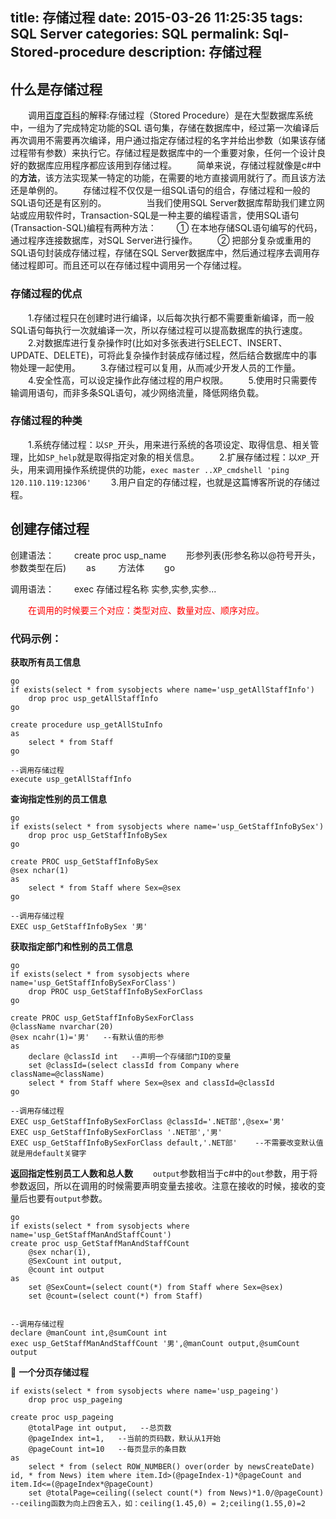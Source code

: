 title: 存储过程
date: 2015-03-26 11:25:35
tags: SQL Server
categories: SQL
permalink: Sql-Stored-procedure
description: 存储过程
---
## 什么是存储过程
　　调用[百度百科](http://baike.baidu.com/link?url=c2abUFqhD2LK7x4of_AqDRsR9zA_O8N7DSr-IK1oY_7C8_0OxNX-3mVmBfbPpYo5yhMm8nUGydsNQV0NJ73EL_)的解释:存储过程（Stored Procedure）是在大型数据库系统中，一组为了完成特定功能的SQL 语句集，存储在数据库中，经过第一次编译后再次调用不需要再次编译，用户通过指定存储过程的名字并给出参数（如果该存储过程带有参数）来执行它。存储过程是数据库中的一个重要对象，任何一个设计良好的数据库应用程序都应该用到存储过程。
　　简单来说，存储过程就像是c#中的**方法**，该方法实现某一特定的功能，在需要的地方直接调用就行了。而且该方法还是单例的。
　　存储过程不仅仅是一组SQL语句的组合，存储过程和一般的SQL语句还是有区别的。
　　<!--more-->
　　当我们使用SQL Server数据库帮助我们建立网站或应用软件时，Transaction-SQL是一种主要的编程语言，使用SQL语句(Transaction-SQL)编程有两种方法：
　　① 在本地存储SQL语句编写的代码，通过程序连接数据库，对SQL Server进行操作。
　　② 把部分复杂或重用的SQL语句封装成存储过程，存储在SQL Server数据库中，然后通过程序去调用存储过程即可。而且还可以在存储过程中调用另一个存储过程。
### 存储过程的优点
　　1.存储过程只在创建时进行编译，以后每次执行都不需要重新编译，而一般SQL语句每执行一次就编译一次，所以存储过程可以提高数据库的执行速度。
　　2.对数据库进行复杂操作时(比如对多张表进行SELECT、INSERT、UPDATE、DELETE)，可将此复杂操作封装成存储过程，然后结合数据库中的事物处理一起使用。
　　3.存储过程可以复用，从而减少开发人员的工作量。
　　4.安全性高，可以设定操作此存储过程的用户权限。
　　5.使用时只需要传输调用语句，而非多条SQL语句，减少网络流量，降低网络负载。
### 存储过程的种类
　　1.系统存储过程：以`SP_`开头，用来进行系统的各项设定、取得信息、相关管理，比如`SP_help`就是取得指定对象的相关信息。
　　2.扩展存储过程：以`XP_`开头，用来调用操作系统提供的功能，`exec master ..XP_cmdshell 'ping 120.110.119:12306'`
　　3.用户自定的存储过程，也就是这篇博客所说的存储过程。

## 创建存储过程
创建语法：
　　create proc usp_name
　　形参列表(形参名称以@符号开头，参数类型在后)
　　as
　　  方法体
　　go

调用语法：
　　exec 存储过程名称 实参,实参,实参...

　　<text style="color:red">在调用的时候要三个对应：类型对应、数量对应、顺序对应。<text/>

### 代码示例：
**获取所有员工信息**
```
go
if exists(select * from sysobjects where name='usp_getAllStaffInfo')
    drop proc usp_getAllStaffInfo
go

create procedure usp_getAllStuInfo
as
    select * from Staff
go

--调用存储过程
execute usp_getAllStaffInfo
```
**查询指定性别的员工信息**
```
go
if exists(select * from sysobjects where name='usp_GetStaffInfoBySex')
    drop proc usp_GetStaffInfoBySex
go

create PROC usp_GetStaffInfoBySex
@sex nchar(1)   
as
    select * from Staff where Sex=@sex
go

--调用存储过程
EXEC usp_GetStaffInfoBySex '男'
```
**获取指定部门和性别的员工信息**
```
go
if exists(select * from sysobjects where name='usp_GetStaffInfoBySexForClass')
    drop PROC usp_GetStaffInfoBySexForClass
go

create PROC usp_GetStaffInfoBySexForClass
@className nvarchar(20)
@sex ncahr(1)='男'   --有默认值的形参
as
    declare @classId int   --声明一个存储部门ID的变量
    set @classId=(select classId from Company where className=@className)
    select * from Staff where Sex=@sex and classId=@classId
go

--调用存储过程
EXEC usp_GetStaffInfoBySexForClass @classId='.NET部',@sex='男'
EXEC usp_GetStaffInfoBySexForClass '.NET部','男'
EXEC usp_GetStaffInfoBySexForClass default,'.NET部'    --不需要改变默认值就是用default关键字
```

**返回指定性别员工人数和总人数**
　　`output`参数相当于c#中的`out`参数，用于将参数返回，所以在调用的时候需要声明变量去接收。注意在接收的时候，接收的变量后也要有`output`参数。
```
go
if exists(select * from sysobjects where name='usp_GetStaffManAndStaffCount')
create proc usp_GetStaffManAndStaffCount
    @sex nchar(1),
    @SexCount int output,
    @count int output
as
    set @SexCount=(select count(*) from Staff where Sex=@sex)
    set @count=(select count(*) from Staff)


--调用存储过程
declare @manCount int,@sumCount int
exec usp_GetStaffManAndStaffCount '男',@manCount output,@sumCount output
```


🎫 **一个分页存储过程**
```
if exists(select * from sysobjects where name='usp_pageing')
    drop proc usp_pageing

create proc usp_pageing
    @totalPage int output,   --总页数
    @pageIndex int=1,   --当前的页码数，默认从1开始
    @pageCount int=10   --每页显示的条目数
as
    select * from (select ROW_NUMBER() over(order by newsCreateDate) id, * from News) item where item.Id>(@pageIndex-1)*@pageCount and item.Id<=(@pageIndex*@pageCount)
    set @totalPage=ceiling((select count(*) from News)*1.0/@pageCount)   --ceiling函数为向上四舍五入，如：ceiling(1.45,0) = 2;ceiling(1.55,0)=2
```
